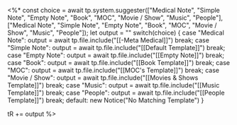 <%*
const choice = await tp.system.suggester(["Medical Note", "Simple Note", "Empty Note", "Book", "MOC", "Movie / Show", "Music", "People"], ["Medical Note", "Simple Note", "Empty Note", "Book", "MOC", "Movie / Show", "Music", "People"]);
let output = ""
switch(choice) {
    case "Medical Note":
        output = await tp.file.include("[[-Meta Medical]]")
        break;
    case "Simple Note":
		output = await tp.file.include("[[Default Template]]")
		break;
    case "Empty Note":
	   output = await tp.file.include("[[Empty Note]]")
	   break;
    case "Book":
		output = await tp.file.include("[[Book Template]]")
		break;
    case "MOC":
        output = await tp.file.include("[[MOC's Template]]")
        break;
    case "Movie / Show":
	   output = await tp.file.include("[[Movies & Shows Template]]")
	   break;
    case "Music":
        output = await tp.file.include("[[Music Template]]")
        break;
    case "People":
	   output = await tp.file.include("[[People Template]]")
	   break;
    default:
        new Notice("No Matching Template")
}
   
tR += output
%>